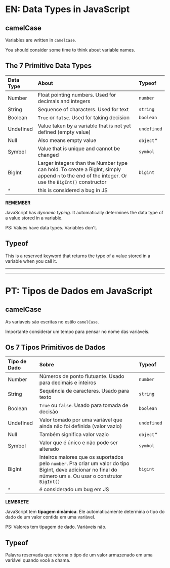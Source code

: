 # EN: Data Types in JavaScript

## camelCase
Variables are written in ```camelCase```.

You should consider some time to think about variable names. 

## The 7 Primitive Data Types

Data Type | About | Typeof
:--------- | :----- | :-------
Number | Float pointing numbers. Used for decimals and integers | ```number```
String | Sequence of characters. Used for text | ```string```
Boolean | ```True``` or ```false```. Used for taking decision | ```boolean```
Undefined | Value taken by a variable that is not yet defined (empty value) | ```undefined```
Null | Also means empty value | ```object```*
Symbol | Value that is unique and cannot be changed | ```symbol```
BigInt | Larger integers than the Number type can hold. To create a BigInt, simply append ```n``` to the end of the integer. Or use the ```BigInt()``` constructor | ```bigint```
```*```| this is considered a bug in JS

**REMEMBER**

JavaScript has *dynamic typing*. It automatically determines the data type of a value stored in a variable.

PS: Values have data types. Variables don't.

## Typeof

This is a reserved keyword that returns the type of a value stored in a variable when you call it.

---
---

# PT: Tipos de Dados em JavaScript

## camelCase
As variáveis são escritas no estilo ```camelCase```.

Importante considerar um tempo para pensar no nome das variáveis. 

## Os 7 Tipos Primitivos de Dados

Tipo de Dado | Sobre | Typeof
:----------- | :---- | :----------
Number | Números de ponto flutuante. Usado para decimais e inteiros | ```number```
String | Sequência de caracteres. Usado para texto | ```string```
Boolean | ```True``` ou ```false```. Usado para tomada de decisão | ```boolean```
Undefined | Valor tomado por uma variável que ainda não foi definida (valor vazio) | ```undefined```
Null | Também significa valor vazio | ```object```*
Symbol | Valor que é único e não pode ser alterado | ```symbol```
BigInt | Inteiros maiores que os suportados pelo ```number```. Pra criar um valor do tipo BigInt, deve adicionar no final do número um ```n```. Ou usar o construtor ```BigInt()``` | ```bigint```
```*```| é considerado um bug em JS

**LEMBRETE**

JavaScript tem **tipagem dinâmica**. Ele automaticamente determina o tipo do dado de um valor contida em uma variável.

PS: Valores tem tipagem de dado. Variáveis não.

## Typeof

Palavra reservada que retorna o tipo de um valor armazenado em uma variável quando você a chama.